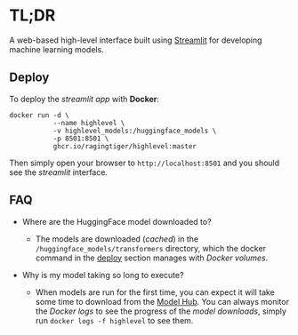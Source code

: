 # TL;DR
A web-based high-level interface built using [Streamlit](http://streamlit.io)
for developing machine learning models.

## Deploy
To deploy the *streamlit app* with **Docker**:
```
docker run -d \
           --name highlevel \
           -v highlevel_models:/huggingface_models \
           -p 8501:8501 \
           ghcr.io/ragingtiger/highlevel:master
```
Then simply open your browser to `http://localhost:8501` and you should see the
*streamlit* interface.

## FAQ
+ Where are the HuggingFace model downloaded to?
  - The models are downloaded (*cached*) in the `/huggingface_models/transformers` directory, which the docker command in the [deploy](#deploy) section
    manages with *Docker volumes*.

+ Why is my model taking so long to execute?
  - When models are run for the first time, you can expect it will take some time to download from the
    [Model Hub](https://huggingface.co/docs/hub/models-the-hub). You can always monitor the *Docker logs* to see the progress of the *model downloads*,
    simply run `docker logs -f highlevel` to see them.
